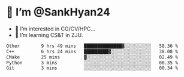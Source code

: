 # 👋 I’m @SankHyan24

- 👀 I’m interested in CG/CV/HPC...
- 🌱 I’m learning CS&T in ZJU.

<!---
SankHyan24/SankHyan24 is a ✨ special ✨ repository because its `README.md` (this file) appears on your GitHub profile.
You can click the Preview link to take a look at your changes.
--->
<!--START_SECTION:waka-->

```txt
Other        9 hrs 49 mins   ██████████████▓░░░░░░░░░░   58.36 %
C++          6 hrs 24 mins   █████████▓░░░░░░░░░░░░░░░   38.08 %
CMake        25 mins         ▓░░░░░░░░░░░░░░░░░░░░░░░░   02.49 %
Python       3 mins          ░░░░░░░░░░░░░░░░░░░░░░░░░   00.35 %
Git          3 mins          ░░░░░░░░░░░░░░░░░░░░░░░░░   00.34 %
```

<!--END_SECTION:waka-->
